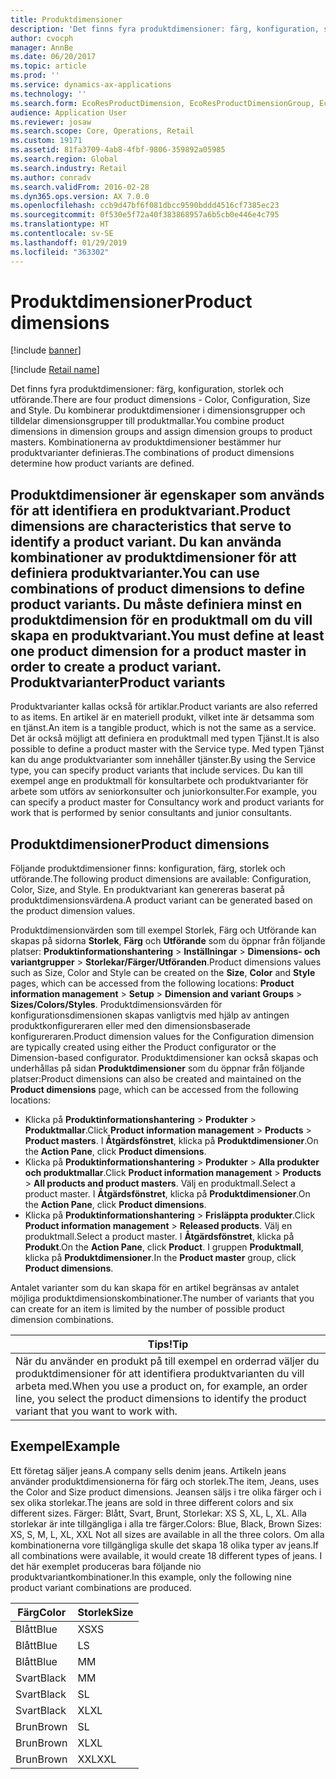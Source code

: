 ```yaml
---
title: Produktdimensioner
description: 'Det finns fyra produktdimensioner: färg, konfiguration, storlek och utförande. Du kombinerar produktdimensioner i dimensionsgrupper och tilldelar dimensionsgrupper till produktmallar. Kombinationerna av produktdimensioner bestämmer hur produktvarianter definieras.'
author: cvocph
manager: AnnBe
ms.date: 06/20/2017
ms.topic: article
ms.prod: ''
ms.service: dynamics-ax-applications
ms.technology: ''
ms.search.form: EcoResProductDimension, EcoResProductDimensionGroup, EcoResProductMasterDimension, RetailEcoResColor, RetailEcoResSize, RetailEcoResStyle
audience: Application User
ms.reviewer: josaw
ms.search.scope: Core, Operations, Retail
ms.custom: 19171
ms.assetid: 81fa3709-4ab8-4fbf-9806-359892a05985
ms.search.region: Global
ms.search.industry: Retail
ms.author: conradv
ms.search.validFrom: 2016-02-28
ms.dyn365.ops.version: AX 7.0.0
ms.openlocfilehash: ccb9d47bf6f081dbcc9590bddd4516cf7385ec23
ms.sourcegitcommit: 0f530e5f72a40f383868957a6b5cb0e446e4c795
ms.translationtype: HT
ms.contentlocale: sv-SE
ms.lasthandoff: 01/29/2019
ms.locfileid: "363302"
---
```

# <a name="product-dimensions"></a><span data-ttu-id="d1c90-105">Produktdimensioner</span><span class="sxs-lookup"><span data-stu-id="d1c90-105">Product dimensions</span></span>

[!include [banner](../includes/banner.md)]

[!include [Retail name](../includes/retail-name.md)]

<span data-ttu-id="d1c90-106">Det finns fyra produktdimensioner: färg, konfiguration, storlek och utförande.</span><span class="sxs-lookup"><span data-stu-id="d1c90-106">There are four product dimensions -  Color, Configuration, Size and Style.</span></span> <span data-ttu-id="d1c90-107">Du kombinerar produktdimensioner i dimensionsgrupper och tilldelar dimensionsgrupper till produktmallar.</span><span class="sxs-lookup"><span data-stu-id="d1c90-107">You combine product dimensions in dimension groups and assign dimension groups to product masters.</span></span> <span data-ttu-id="d1c90-108">Kombinationerna av produktdimensioner bestämmer hur produktvarianter definieras.</span><span class="sxs-lookup"><span data-stu-id="d1c90-108">The combinations of product dimensions determine how product variants are defined.</span></span>

<span data-ttu-id="d1c90-109">Produktdimensioner är egenskaper som används för att identifiera en produktvariant.</span><span class="sxs-lookup"><span data-stu-id="d1c90-109">Product dimensions are characteristics that serve to identify a product variant.</span></span> <span data-ttu-id="d1c90-110">Du kan använda kombinationer av produktdimensioner för att definiera produktvarianter.</span><span class="sxs-lookup"><span data-stu-id="d1c90-110">You can use combinations of product dimensions to define product variants.</span></span> <span data-ttu-id="d1c90-111">Du måste definiera minst en produktdimension för en produktmall om du vill skapa en produktvariant.</span><span class="sxs-lookup"><span data-stu-id="d1c90-111">You must define at least one product dimension for a product master in order to create a product variant.</span></span>
<span data-ttu-id="d1c90-112">Produktvarianter</span><span class="sxs-lookup"><span data-stu-id="d1c90-112">Product variants</span></span>
----------------

<span data-ttu-id="d1c90-113">Produktvarianter kallas också för artiklar.</span><span class="sxs-lookup"><span data-stu-id="d1c90-113">Product variants are also referred to as items.</span></span> <span data-ttu-id="d1c90-114">En artikel är en materiell produkt, vilket inte är detsamma som en tjänst.</span><span class="sxs-lookup"><span data-stu-id="d1c90-114">An item is a tangible product, which is not the same as a service.</span></span> <span data-ttu-id="d1c90-115">Det är också möjligt att definiera en produktmall med typen Tjänst.</span><span class="sxs-lookup"><span data-stu-id="d1c90-115">It is also possible to define a product master with the Service type.</span></span> <span data-ttu-id="d1c90-116">Med typen Tjänst kan du ange produktvarianter som innehåller tjänster.</span><span class="sxs-lookup"><span data-stu-id="d1c90-116">By using the Service type, you can specify product variants that include services.</span></span> <span data-ttu-id="d1c90-117">Du kan till exempel ange en produktmall för konsultarbete och produktvarianter för arbete som utförs av seniorkonsulter och juniorkonsulter.</span><span class="sxs-lookup"><span data-stu-id="d1c90-117">For example, you can specify a product master for Consultancy work and product variants for work that is performed by senior consultants and junior consultants.</span></span>

## <a name="product-dimensions"></a><span data-ttu-id="d1c90-118">Produktdimensioner</span><span class="sxs-lookup"><span data-stu-id="d1c90-118">Product dimensions</span></span>
<span data-ttu-id="d1c90-119">Följande produktdimensioner finns: konfiguration, färg, storlek och utförande.</span><span class="sxs-lookup"><span data-stu-id="d1c90-119">The following product dimensions are available: Configuration, Color, Size, and Style.</span></span> <span data-ttu-id="d1c90-120">En produktvariant kan genereras baserat på produktdimensionsvärdena.</span><span class="sxs-lookup"><span data-stu-id="d1c90-120">A product variant can be generated based on the product dimension values.</span></span>

<span data-ttu-id="d1c90-121">Produktdimensionvärden som till exempel Storlek, Färg och Utförande kan skapas på sidorna **Storlek**, **Färg** och **Utförande** som du öppnar från följande platser: **Produktinformationshantering** &gt; **Inställningar** &gt; **Dimensions- och variantgrupper** &gt; **Storlekar/Färger/Utföranden**.</span><span class="sxs-lookup"><span data-stu-id="d1c90-121">Product dimensions values such as Size, Color and Style can be created on the **Size**, **Color** and **Style** pages, which can be accessed from the following locations: **Product information management** &gt; **Setup** &gt; **Dimension and variant Groups** &gt; **Sizes/Colors/Styles**.</span></span> <span data-ttu-id="d1c90-122">Produktdimensionsvärden för konfigurationsdimensionen skapas vanligtvis med hjälp av antingen produktkonfigureraren eller med den dimensionsbaserade konfigureraren.</span><span class="sxs-lookup"><span data-stu-id="d1c90-122">Product dimension values for the Configuration dimension are typically created using either the Product configurator or the Dimension-based configurator.</span></span> <span data-ttu-id="d1c90-123">Produktdimensioner kan också skapas och underhållas på sidan **Produktdimensioner** som du öppnar från följande platser:</span><span class="sxs-lookup"><span data-stu-id="d1c90-123">Product dimensions can also be created and maintained on the **Product dimensions** page, which can be accessed from the following locations:</span></span>
-   <span data-ttu-id="d1c90-124">Klicka på **Produktinformationshantering** &gt; **Produkter** &gt; **Produktmallar**.</span><span class="sxs-lookup"><span data-stu-id="d1c90-124">Click **Product information management** &gt; **Products** &gt; **Product masters**.</span></span> <span data-ttu-id="d1c90-125">I **Åtgärdsfönstret**, klicka på **Produktdimensioner**.</span><span class="sxs-lookup"><span data-stu-id="d1c90-125">On the **Action Pane**, click **Product dimensions**.</span></span>
-   <span data-ttu-id="d1c90-126">Klicka på **Produktinformationshantering** &gt; **Produkter** &gt; **Alla produkter och produktmallar**.</span><span class="sxs-lookup"><span data-stu-id="d1c90-126">Click **Product information management** &gt; **Products** &gt; **All products and product masters**.</span></span> <span data-ttu-id="d1c90-127">Välj en produktmall.</span><span class="sxs-lookup"><span data-stu-id="d1c90-127">Select a product master.</span></span> <span data-ttu-id="d1c90-128">I **Åtgärdsfönstret**, klicka på **Produktdimensioner**.</span><span class="sxs-lookup"><span data-stu-id="d1c90-128">On the **Action Pane**, click **Product dimensions**.</span></span>
-   <span data-ttu-id="d1c90-129">Klicka på **Produktinformationshantering** &gt; **Frisläppta produkter**.</span><span class="sxs-lookup"><span data-stu-id="d1c90-129">Click **Product information management** &gt; **Released products**.</span></span> <span data-ttu-id="d1c90-130">Välj en produktmall.</span><span class="sxs-lookup"><span data-stu-id="d1c90-130">Select a product master.</span></span> <span data-ttu-id="d1c90-131">I **Åtgärdsfönstret**, klicka på **Produkt**.</span><span class="sxs-lookup"><span data-stu-id="d1c90-131">On the **Action Pane**, click **Product**.</span></span> <span data-ttu-id="d1c90-132">I gruppen **Produktmall**, klicka på **Produktdimensioner**.</span><span class="sxs-lookup"><span data-stu-id="d1c90-132">In the **Product master** group, click **Product dimensions**.</span></span>

<span data-ttu-id="d1c90-133">Antalet varianter som du kan skapa för en artikel begränsas av antalet möjliga produktdimensionskombinationer.</span><span class="sxs-lookup"><span data-stu-id="d1c90-133">The number of variants that you can create for an item is limited by the number of possible product dimension combinations.</span></span>

| <span data-ttu-id="d1c90-134">**Tips!**</span><span class="sxs-lookup"><span data-stu-id="d1c90-134">**Tip**</span></span>                                                                                                                                              |
|------------------------------------------------------------------------------------------------------------------------------------------------------|
| <span data-ttu-id="d1c90-135">När du använder en produkt på till exempel en orderrad väljer du produktdimensioner för att identifiera produktvarianten du vill arbeta med.</span><span class="sxs-lookup"><span data-stu-id="d1c90-135">When you use a product on, for example, an order line, you select the product dimensions to identify the product variant that you want to work with.</span></span> |

## <a name="example"></a><span data-ttu-id="d1c90-136">Exempel</span><span class="sxs-lookup"><span data-stu-id="d1c90-136">Example</span></span>
<span data-ttu-id="d1c90-137">Ett företag säljer jeans.</span><span class="sxs-lookup"><span data-stu-id="d1c90-137">A company sells denim jeans.</span></span> <span data-ttu-id="d1c90-138">Artikeln jeans använder produktdimensionerna för färg och storlek.</span><span class="sxs-lookup"><span data-stu-id="d1c90-138">The item, Jeans, uses the Color and Size product dimensions.</span></span> <span data-ttu-id="d1c90-139">Jeansen säljs i tre olika färger och i sex olika storlekar.</span><span class="sxs-lookup"><span data-stu-id="d1c90-139">The jeans are sold in three different colors and six different sizes.</span></span> <span data-ttu-id="d1c90-140">Färger: Blått, Svart, Brunt, Storlekar: XS S, XL, L, XL. Alla storlekar är inte tillgängliga i alla tre färger.</span><span class="sxs-lookup"><span data-stu-id="d1c90-140">Colors: Blue, Black, Brown Sizes: XS, S, M, L, XL, XXL Not all sizes are available in all the three colors.</span></span> <span data-ttu-id="d1c90-141">Om alla kombinationerna vore tillgängliga skulle det skapa 18 olika typer av jeans.</span><span class="sxs-lookup"><span data-stu-id="d1c90-141">If all combinations were available, it would create 18 different types of jeans.</span></span> <span data-ttu-id="d1c90-142">I det här exemplet produceras bara följande nio produktvariantkombinationer.</span><span class="sxs-lookup"><span data-stu-id="d1c90-142">In this example, only the following nine product variant combinations are produced.</span></span>

| <span data-ttu-id="d1c90-143">Färg</span><span class="sxs-lookup"><span data-stu-id="d1c90-143">Color</span></span> | <span data-ttu-id="d1c90-144">Storlek</span><span class="sxs-lookup"><span data-stu-id="d1c90-144">Size</span></span> |
|-------|------|
| <span data-ttu-id="d1c90-145">Blått</span><span class="sxs-lookup"><span data-stu-id="d1c90-145">Blue</span></span>  | <span data-ttu-id="d1c90-146">XS</span><span class="sxs-lookup"><span data-stu-id="d1c90-146">XS</span></span>   |
| <span data-ttu-id="d1c90-147">Blått</span><span class="sxs-lookup"><span data-stu-id="d1c90-147">Blue</span></span>  | <span data-ttu-id="d1c90-148">L</span><span class="sxs-lookup"><span data-stu-id="d1c90-148">S</span></span>    |
| <span data-ttu-id="d1c90-149">Blått</span><span class="sxs-lookup"><span data-stu-id="d1c90-149">Blue</span></span>  | <span data-ttu-id="d1c90-150">M</span><span class="sxs-lookup"><span data-stu-id="d1c90-150">M</span></span>    |
| <span data-ttu-id="d1c90-151">Svart</span><span class="sxs-lookup"><span data-stu-id="d1c90-151">Black</span></span> | <span data-ttu-id="d1c90-152">M</span><span class="sxs-lookup"><span data-stu-id="d1c90-152">M</span></span>    |
| <span data-ttu-id="d1c90-153">Svart</span><span class="sxs-lookup"><span data-stu-id="d1c90-153">Black</span></span> | <span data-ttu-id="d1c90-154">S</span><span class="sxs-lookup"><span data-stu-id="d1c90-154">L</span></span>    |
| <span data-ttu-id="d1c90-155">Svart</span><span class="sxs-lookup"><span data-stu-id="d1c90-155">Black</span></span> | <span data-ttu-id="d1c90-156">XL</span><span class="sxs-lookup"><span data-stu-id="d1c90-156">XL</span></span>   |
| <span data-ttu-id="d1c90-157">Brun</span><span class="sxs-lookup"><span data-stu-id="d1c90-157">Brown</span></span> | <span data-ttu-id="d1c90-158">S</span><span class="sxs-lookup"><span data-stu-id="d1c90-158">L</span></span>    |
| <span data-ttu-id="d1c90-159">Brun</span><span class="sxs-lookup"><span data-stu-id="d1c90-159">Brown</span></span> | <span data-ttu-id="d1c90-160">XL</span><span class="sxs-lookup"><span data-stu-id="d1c90-160">XL</span></span>   |
| <span data-ttu-id="d1c90-161">Brun</span><span class="sxs-lookup"><span data-stu-id="d1c90-161">Brown</span></span> | <span data-ttu-id="d1c90-162">XXL</span><span class="sxs-lookup"><span data-stu-id="d1c90-162">XXL</span></span>  |






